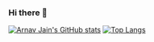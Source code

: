 ### Hi there 👋
[![Arnav Jain's GitHub stats](https://github-readme-stats.vercel.app/api?username=arnavj22&layout=compact&theme=onedark)](https://github.com/arnavj22/github-readme-stats)
[![Top Langs](https://github-readme-stats.vercel.app/api/top-langs/?username=arnavj22&layout=compact&theme=onedark)](https://github.com/arnavj22/github-readme-stats)

<!--
**arnavj22/arnavj22** is a ✨ _special_ ✨ repository because its `README.md` (this file) appears on your GitHub profile.

Here are some ideas to get you started:

- 🔭 I’m currently working on ...
- 🌱 I’m currently learning ...
- 👯 I’m looking to collaborate on ...
- 🤔 I’m looking for help with ...
- 💬 Ask me about ...
- 📫 How to reach me: ...
- 😄 Pronouns: ...
- ⚡ Fun fact: ...
-->

